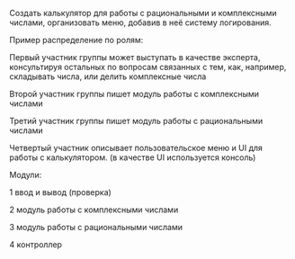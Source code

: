 Создать калькулятор для работы 
с рациональными и 
комплексными числами, 
организовать меню, 
добавив в неё систему логирования.

Пример распределение по ролям:

Первый участник группы может выступать в качестве эксперта, консультируя остальных по 
вопросам связанных с тем, как, например, складывать числа, или делить комплексные числа

Второй участник группы пишет модуль работы с комплексными числами

Третий участник группы пишет модуль работы с рациональными числами

Четвертый участник описывает пользовательское меню и UI для работы с калькулятором. 
(в качестве UI используется консоль)

Модули:

1 ввод и вывод (проверка)

2 модуль работы с комплексными числами

3 модуль работы с рациональными числами

4 контроллер